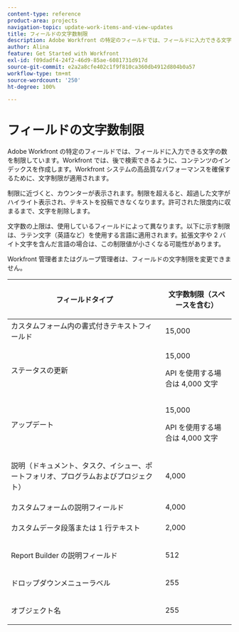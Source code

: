 ```yaml
---
content-type: reference
product-area: projects
navigation-topic: update-work-items-and-view-updates
title: フィールドの文字数制限
description: Adobe Workfront の特定のフィールドでは、フィールドに入力できる文字の数を制限しています。Workfront では、後で検索できるように、コンテンツのインデックスを作成します。Workfront システムの高品質なパフォーマンスを確保するために、文字制限が適用されます。
author: Alina
feature: Get Started with Workfront
exl-id: f09dadf4-24f2-46d9-85ae-6081731d917d
source-git-commit: e2a2a8cfe402c1f9f810ca360db4912d804b0a57
workflow-type: tm+mt
source-wordcount: '250'
ht-degree: 100%

---
```


# フィールドの文字数制限

Adobe Workfront の特定のフィールドでは、フィールドに入力できる文字の数を制限しています。Workfront では、後で検索できるように、コンテンツのインデックスを作成します。Workfront システムの高品質なパフォーマンスを確保するために、文字制限が適用されます。

制限に近づくと、カウンターが表示されます。制限を超えると、超過した文字がハイライト表示され、テキストを投稿できなくなります。許可された限度内に収まるまで、文字を削除します。

文字数の上限は、使用しているフィールドによって異なります。以下に示す制限は、ラテン文字（英語など）を使用する言語に適用されます。拡張文字や 2 バイト文字を含んだ言語の場合は、この制限値が小さくなる可能性があります。

Workfront 管理者またはグループ管理者は、フィールドの文字制限を変更できません。

<table style="table-layout:auto"> 
 <col> 
 <col> 
 <thead> 
  <tr> 
   <th> <p><strong>フィールドタイプ</strong> </p> </th> 
   <th> <p><strong>文字数制限（</strong><strong>スペースを含む）</strong> </p> </th> 
  </tr> 
 </thead> 
 <tbody> 
  <tr> 
   <td>カスタムフォーム内の書式付きテキストフィールド</td> 
   <td>15,000</td> 
  </tr> 
  <tr> 
   <td> <p>ステータスの更新</p> </td> 
   <td> <p>15,000</p>
   <p> API を使用する場合は 4,000 文字</p> </td> 
  </tr> 
  <tr> 
   <td> <p>アップデート</p> </td> 
   <td> <p>15,000</p> 
   <p> API を使用する場合は 4,000 文字</p></td> 
  </tr> 
  <tr> 
   <td> <p>説明（ドキュメント、タスク、イシュー、ポートフォリオ、プログラムおよびプロジェクト）</p> </td> 
   <td> <p>4,000</p> </td> 
  </tr> 
  <tr> 
   <td>カスタムフォームの説明フィールド</td> 
   <td>4,000</td> 
  </tr> 
  <tr> 
   <td> <p>カスタムデータ段落または 1 行テキスト</p> </td> 
   <td> <p>2,000</p> </td> 
  </tr> 
  <tr> 
   <td> <p>Report Builder の説明フィールド</p> </td> 
   <td> <p>512</p> </td> 
  </tr> 
  <tr> 
   <td> <p>ドロップダウンメニューラベル</p> </td> 
   <td> <p>255</p> </td> 
  </tr> 
  <tr> 
   <td> <p>オブジェクト名</p> </td> 
   <td> <p>255</p> </td> 
  </tr> 
 </tbody> 
</table>
